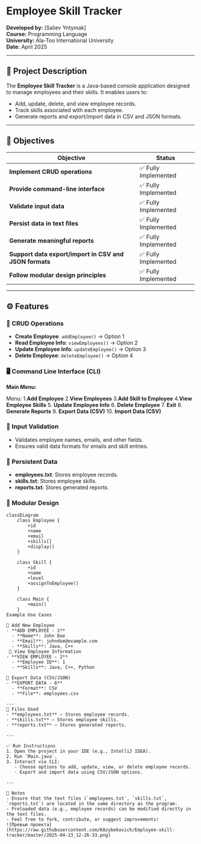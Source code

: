 # Employee Skill Tracker

**Developed by:** [Saliev Yntymak]  
**Course:** Programming Language  
**University:** Ala-Too International University  
**Date:** April 2025

---

## 📘 Project Description

The **Employee Skill Tracker** is a Java-based console application designed to manage employees and their skills. It enables users to:

- Add, update, delete, and view employee records.
- Track skills associated with each employee.
- Generate reports and export/import data in CSV and JSON formats.


---

## 🎯 Objectives

| Objective                                            | Status           |
| ---------------------------------------------------- | ---------------- |
| **Implement CRUD operations**                        | ✅ Fully Implemented |
| **Provide command-line interface**                   | ✅ Fully Implemented |
| **Validate input data**                              | ✅ Fully Implemented |
| **Persist data in text files**                       | ✅ Fully Implemented |
| **Generate meaningful reports**                      | ✅ Fully Implemented |
| **Support data export/import in CSV and JSON formats**| ✅ Fully Implemented |
| **Follow modular design principles**                | ✅ Fully Implemented |

---

## ⚙️ Features

### 🔄 CRUD Operations

- **Create Employee**: `addEmployee()` → Option 1
- **Read Employee Info**: `viewEmployees()` → Option 2
- **Update Employee Info**: `updateEmployee()` → Option 3
- **Delete Employee**: `deleteEmployee()` → Option 4

### 🖥️ Command Line Interface (CLI)

**Main Menu:**

Menu:
1.**Add Employee**
2.**View Employees**
3.**Add Skill to Employee**
4.**View Employee Skills**
5. **Update Employee Info**
6. **Delete Employee**
7. **Exit**
8. **Generate Reports**
9. **Export Data (CSV)**
10. **Import Data (CSV)**

### 🧪 Input Validation

- Validates employee names, emails, and other fields.
- Ensures valid data formats for emails and skill entries.

### 💾 Persistent Data

- **employees.txt**: Stores employee records.
- **skills.txt**: Stores employee skills.
- **reports.txt**: Stores generated reports.

### 🧩 Modular Design

```plaintext
classDiagram
    class Employee {
        +id
        +name
        +email
        +skills[]
        +display()
    }

    class Skill {
        +id
        +name
        +level
        +assignToEmployee()
    }

    class Main {
        +main()
    }
Example Use Cases

🧪 Add New Employee
- **ADD EMPLOYEE - 1**
  - **Name**: John Doe
  - **Email**: johndoe@example.com
  - **Skills**: Java, C++
 🧪 View Employee Information
- **VIEW EMPLOYEE - 2**
  - **Employee ID**: 1
  - **Skills**: Java, C++, Python

🧪 Export Data (CSV/JSON)
- **EXPORT DATA - 6**
  - **Format**: CSV
  - **File**: employees.csv

---
📁 Files Used
- **employees.txt** — Stores employee records.
- **skills.txt** — Stores employee skills.
- **reports.txt** — Stores generated reports.

---

✅ Run Instructions
1. Open the project in your IDE (e.g., IntelliJ IDEA).
2. Run `Main.java`.
3. Interact via CLI:
   - Choose options to add, update, view, or delete employee records.
   - Export and import data using CSV/JSON options.

---

📌 Notes
- Ensure that the text files (`employees.txt`, `skills.txt`, `reports.txt`) are located in the same directory as the program.
- Preloaded data (e.g., employee records) can be modified directly in the text files.
- Feel free to fork, contribute, or suggest improvements!
![Превью проекта](https://raw.githubusercontent.com/KAzybekovich/Employee-skill-tracker/master/2025-04-23_12-26-33.png)











